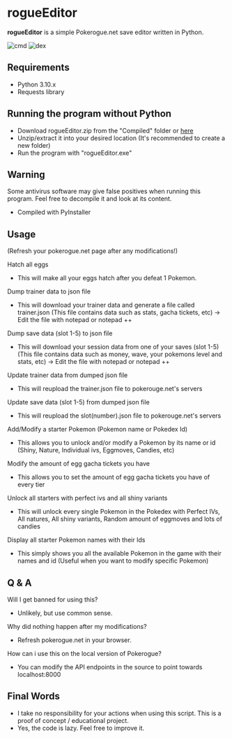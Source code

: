 # rogueEditor

**rogueEditor** is a simple Pokerogue.net save editor written in Python.

![cmd](https://i.imgur.com/jhZwPAf.png)
![dex](https://i.imgur.com/tOkmhfa.png)

## Requirements

- Python 3.10.x
- Requests library

## Running the program without Python

- Download rogueEditor.zip from the "Compiled" folder or [here](https://github.com/OnyxdevSoftware/rogueEditor/raw/main/Compiled/rogueEditor.zip)
- Unzip/extract it into your desired location (It's recommended to create a new folder)
- Run the program with "rogueEditor.exe"

## Warning

Some antivirus software may give false positives when running this program.
Feel free to decompile it and look at its content.
- Compiled with PyInstaller 

## Usage
(Refresh your pokerogue.net page after any modifications!)

Hatch all eggs
- This will make all your eggs hatch after you defeat 1 Pokemon.

Dump trainer data to json file
- This will download your trainer data and generate a file called trainer.json (This file contains data such as stats, gacha tickets, etc) -> Edit the file with notepad or notepad ++

Dump save data (slot 1-5) to json file
- This will download your session data from one of your saves (slot 1-5) (This file contains data such as money, wave, your pokemons level and stats, etc) -> Edit the file with notepad or notepad ++

Update trainer data from dumped json file
- This will reupload the trainer.json file to pokerouge.net's servers

Update save data (slot 1-5) from dumped json file
- This will reupload the slot(number).json file to pokerouge.net's servers

Add/Modify a starter Pokemon (Pokemon name or Pokedex Id)
- This allows you to unlock and/or modify a Pokemon by its name or id (Shiny, Nature, Individual ivs, Eggmoves, Candies, etc)

Modify the amount of egg gacha tickets you have
- This allows you to set the amount of egg gacha tickets you have of every tier

Unlock all starters with perfect ivs and all shiny variants
- This will unlock every single Pokemon in the Pokedex with Perfect IVs, All natures, All shiny variants, Random amount of eggmoves and lots of candies

Display all starter Pokemon names with their Ids
- This simply shows you all the available Pokemon in the game with their names and id (Useful when you want to modify specific Pokemon)
  
## Q & A

Will I get banned for using this?
- Unlikely, but use common sense.
  
Why did nothing happen after my modifications?
- Refresh pokerogue.net in your browser.

How can i use this on the local version of Pokerogue?
- You can modify the API endpoints in the source to point towards localhost:8000

## Final Words

- I take no responsibility for your actions when using this script.
This is a proof of concept / educational project.
- Yes, the code is lazy. 
Feel free to improve it.

<!-- Metadata: keywords -->
<meta name="description" content="rogueEditor is a simple Pokerogue.net save editor written in Python.">
<meta name="keywords" content="pokerogue, pokerogue save editor, pokerogue hacks, pokerogue hack, pokerogue cheats, pokerogue cheat, pokerogue trainer, pokerogue cheat table, rogueEditor, free, gacha, ticket, tickets, egg, eggs, shiny, save, edit, pokemon, unlimited, hack, hacks, cheat, cheats, trainer, table, pokedex, dex, wave, money, level, levels, iv, ivs, stat, stats, item, items, api, mod, mods, tool, tools">
